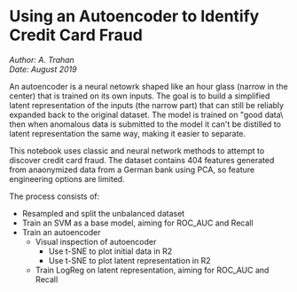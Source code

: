 # Using an Autoencoder to Identify Credit Card Fraud
*Author: A. Trahan*  
*Date:   August 2019*

An autoencoder is a neural netowrk shaped like an hour glass (narrow in the center) that is trained on its own inputs. The goal is to build a simplified latent representation of the inputs (the narrow part) that can still be reliably expanded back to the original dataset. The model is trained on \"good data\ then when anomalous data is submitted to the model it can't be distilled to latent representation the same way, making it easier to separate.

This notebook uses classic and neural network methods to attempt to discover credit card fraud. The dataset contains 404 features generated from anaonymized data from a German bank using PCA, so feature engineering options are limited.

The process consists of:

* Resampled and split the unbalanced dataset
* Train an SVM as a base model, aiming for ROC_AUC and Recall
* Train an autoencoder
    * Visual inspection of autoencoder
      * Use t-SNE to plot initial data in R2
      * Use t-SNE to plot latent representation in R2
    * Train LogReg on latent representation, aiming for ROC_AUC and Recall
